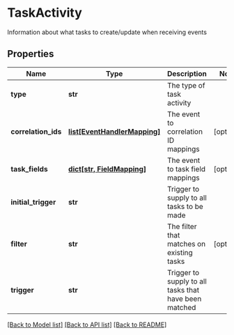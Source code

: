 # TaskActivity

Information about what tasks to create/update when receiving events

## Properties
Name | Type | Description | Notes
------------ | ------------- | ------------- | -------------
**type** | **str** | The type of task activity | 
**correlation_ids** | [**list[EventHandlerMapping]**](EventHandlerMapping.md) | The event to correlation ID mappings | [optional] 
**task_fields** | [**dict[str, FieldMapping]**](FieldMapping.md) | The event to task field mappings | [optional] 
**initial_trigger** | **str** | Trigger to supply to all tasks to be made | 
**filter** | **str** | The filter that matches on existing tasks | [optional] 
**trigger** | **str** | Trigger to supply to all tasks that have been matched | 

[[Back to Model list]](../README.md#documentation-for-models) [[Back to API list]](../README.md#documentation-for-api-endpoints) [[Back to README]](../README.md)


